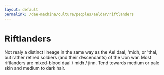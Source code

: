 ```yaml
---
layout: default
permalink: /dae-machina/culture/peoples/aeldar/riftlanders
---
```


# Riftlanders

Not realy a distinct lineage in the same way as the Ael'daal, 'midh, or 'thal, but rather retired soldiers (and their descendants) of the Uon war. 
Most riftlanders are mixed-blood daal / midh / jinn. Tend towards medium or pale skin and medium to dark hair.